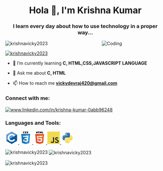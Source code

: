 <h1 align="center">Hola 👋, I'm Krishna Kumar</h1>
<h3 align="center">I learn every day about how to use technology in a proper way...</h3>
<img align="right" alt="Coding" width="200" src="https://media2.giphy.com/media/qgQUggAC3Pfv687qPC/giphy.gif?cid=ecf05e47ruzat2rfztdmbjup2bydzc5efy3o2wpwk8u27lez&ep=v1_gifs_search&rid=giphy.gif&ct=g">
 

<p align="left"> <img src="https://komarev.com/ghpvc/?username=krishnavicky2023&label=Profile%20views&color=0e75b6&style=flat" alt="krishnavicky2023" /> </p>

<p align="left"> <a href="https://github.com/ryo-ma/github-profile-trophy"><img src="https://github-profile-trophy.vercel.app/?username=krishnavicky2023" alt="krishnavicky2023" /></a> </p>

- 🌱 I’m currently learning **C, HTML,CSS,JAVASCRIPT LANGUAGE**

- 💬 Ask me about **C, HTML**

- 📫 How to reach me **vickydevraj420@gmail.com**

<h3 align="left">Connect with me:</h3>
<p align="left">
<a href="https://linkedin.com/in/www.linkedin.com/in/krishna-kumar-0abb96248" target="blank"><img align="center" src="https://raw.githubusercontent.com/rahuldkjain/github-profile-readme-generator/master/src/images/icons/Social/linked-in-alt.svg" alt="www.linkedin.com/in/krishna-kumar-0abb96248" height="30" width="40" /></a>
</p>

<h3 align="left">Languages and Tools:</h3>
<p align="left"> <a href="https://www.cprogramming.com/" target="_blank" rel="noreferrer"> <img src="https://raw.githubusercontent.com/devicons/devicon/master/icons/c/c-original.svg" alt="c" width="40" height="40"/> </a> <a href="https://www.w3schools.com/css/" target="_blank" rel="noreferrer"> <img src="https://raw.githubusercontent.com/devicons/devicon/master/icons/css3/css3-original-wordmark.svg" alt="css3" width="40" height="40"/> </a> <a href="https://www.w3.org/html/" target="_blank" rel="noreferrer"> <img src="https://raw.githubusercontent.com/devicons/devicon/master/icons/html5/html5-original-wordmark.svg" alt="html5" width="40" height="40"/> </a> <a href="https://developer.mozilla.org/en-US/docs/Web/JavaScript" target="_blank" rel="noreferrer"> <img src="https://raw.githubusercontent.com/devicons/devicon/master/icons/javascript/javascript-original.svg" alt="javascript" width="40" height="40"/> </a> <a href="https://www.python.org" target="_blank" rel="noreferrer"> <img src="https://raw.githubusercontent.com/devicons/devicon/master/icons/python/python-original.svg" alt="python" width="40" height="40"/> </a> </p>

<p><img align="left" src="https://github-readme-stats.vercel.app/api/top-langs?username=krishnavicky2023&show_icons=true&locale=en&layout=compact" alt="krishnavicky2023" /></p>

<p>&nbsp;<img align="center" src="https://github-readme-stats.vercel.app/api?username=krishnavicky2023&show_icons=true&locale=en" alt="krishnavicky2023" /></p>

<p><img align="center" src="https://github-readme-streak-stats.herokuapp.com/?user=krishnavicky2023&" alt="krishnavicky2023" /></p>
 
